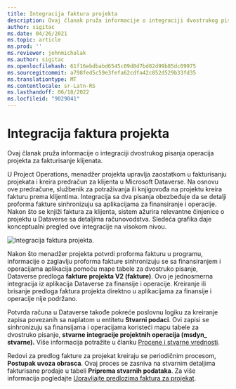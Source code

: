 ```yaml
---
title: Integracija faktura projekta
description: Ovaj članak pruža informacije o integraciji dvostrukog pisanja operacija projekta za fakturisanje klijenata.
author: sigitac
ms.date: 04/26/2021
ms.topic: article
ms.prod: ''
ms.reviewer: johnmichalak
ms.author: sigitac
ms.openlocfilehash: 61f16ebdbabd6545c09d8d7bd82d99b85dc09975
ms.sourcegitcommit: a798fed5c59e3fefa62cdfa42c852d529b33fd35
ms.translationtype: MT
ms.contentlocale: sr-Latn-RS
ms.lasthandoff: 06/18/2022
ms.locfileid: "9029041"
---
```

# <a name="project-invoice-integration"></a>Integracija faktura projekta

Ovaj članak pruža informacije o integraciji dvostrukog pisanja operacija projekta za fakturisanje klijenata.

U Project Operations, menadžer projekta upravlja zaostatkom u fakturisanju projekata i kreira predračun za klijenta u Microsoft Dataverse. Na osnovu ove predračune, službenik za potraživanja ili knjigovođa na projektu kreira fakturu prema klijentima. Integracija sa dva pisanja obezbeđuje da se detalji proforma fakture sinhronizuju sa aplikacijama za finansiranje i operacije. Nakon što se knjiži faktura za klijenta, sistem ažurira relevantne činjenice o projektu u Dataverse sa detaljima računovodstva. Sledeća grafika daje konceptualni pregled ove integracije na visokom nivou.

   ![Integracija faktura projekta.](./media/DW5Invoicing.png)

Nakon što menadžer projekta potvrdi proforma fakturu u programu, informacije o zaglavlju proforma fakture sinhronizuju se sa finansiranjem i operacijama aplikacija pomoću mape tabele za dvostruko pisanje, Dataverse predloga **fakture projekta V2 (fakture)**. Ovo je jednosmerna integracija iz aplikacija Dataverse za finansije i operacije. Kreiranje ili brisanje predloga faktura projekta direktno u aplikacijama za finansije i operacije nije podržano.

Potvrda računa u Dataverse takođe pokreće poslovnu logiku za kreiranje zapisa povezanih sa naplatom u entitetu **Stvarni podaci**. Ovi zapisi se sinhronizuju sa finansijama i operacijama koristeći mapu tabele za dvostruko pisanje, **stvarne integracije projektnih operacija (msdyn\_ stvarne).** Više informacija potražite u članku [Procene i stvarne vrednosti](resource-dual-write-estimates-actuals.md). 

Redovi za predlog fakture za projekat kreiraju se periodičnim procesom, **Postupak uvoza obrasca**. Ovaj proces se zasniva na stvarnim detaljima fakturisane prodaje u tabeli **Priprema stvarnih podataka**. Za više informacija pogledajte [Upravljajte predlozima faktura za projekat](../invoicing/format-update-project-invoice-proposals.md#create-project-invoice-proposals). 
